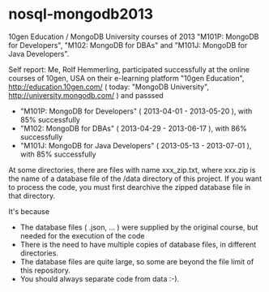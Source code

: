 # nosql-mongodb2013
10gen Education / MongoDB University courses of 2013 "M101P: MongoDB for Developers", "M102: MongoDB for DBAs" and "M101J: MongoDB for Java Developers".

Self report: Me, Rolf Hemmerling, participated successfully at the online courses of 10gen, USA on their e-learning platform  "10gen Education", http://education.10gen.com/  ( today: "MongoDB University", http://university.mongodb.com/ ) and passsed

- "M101P: MongoDB for Developers" ( 2013-04-01 - 2013-05-20 ), with 85% successfully
- "M102: MongoDB for DBAs" ( 2013-04-29 - 2013-06-17 ), with 86% successfully
- "M101J: MongoDB for Java Developers" ( 2013-05-13 - 2013-07-01 ), with 85% successfully

At some directories, there are files with name xxx_zip.txt, where xxx.zip is the name of a database file of the /data directory of this project. If you want to process the code, you must first dearchive the zipped database file in that directory. 

It's because
- The database files ( .json, ... ) were supplied by the original course, but needed for the execution of the code
- There is the need to have multiple copies of database files, in different directories.
- The database files are quite large, so some are beyond the file limit of this repository.
- You should always separate code from data :-).


